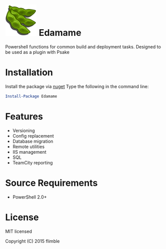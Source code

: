 # ![Edamame Logo](https://github.com/flimble/edamame/raw/master/docs/logo/edamamelogo.png "Edamame") Edamame 

Powershell functions for common build and deployment tasks. Designed to be used as a plugin with Psake

# Installation

Install the package via [nuget](https://www.nuget.org/packages/Edamame/) 
Type the following in the command line: 
```powershell
Install-Package Edamame
```

# Features
- Versioning
- Config replacement
- Database migration
- Remote utilities
- IIS management
- SQL
- TeamCity reporting




# Source Requirements
* PowerShell 2.0+
  
# License
MIT licensed

Copyright (C) 2015 flimble